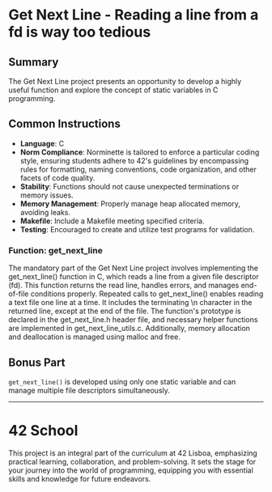 # Get Next Line - Reading a line from a fd is way too tedious

## Summary

The Get Next Line project presents an opportunity to develop a highly useful function and explore the concept of static variables in C programming.

## Common Instructions

- **Language**: C
- **Norm Compliance**: Norminette is tailored to enforce a particular coding style, ensuring students adhere to 42's guidelines by encompassing rules for formatting, naming conventions, code organization, and other facets of code quality.
- **Stability**: Functions should not cause unexpected terminations or memory issues.
- **Memory Management**: Properly manage heap allocated memory, avoiding leaks.
- **Makefile**: Include a Makefile meeting specified criteria.
- **Testing**: Encouraged to create and utilize test programs for validation.

### Function: get_next_line

The mandatory part of the Get Next Line project involves implementing the get_next_line() function in C, which reads a line from a given file descriptor (fd). This function returns the read line, handles errors, and manages end-of-file conditions properly.
Repeated calls to get_next_line() enables reading a text file one line at a time. It includes the terminating \n character in the returned line, except at the end of the file.
The function's prototype is declared in the get_next_line.h header file, and necessary helper functions are implemented in get_next_line_utils.c.
Additionally, memory allocation and deallocation is managed using malloc and free.

## Bonus Part
`get_next_line()` is developed using only one static variable and can manage multiple file descriptors simultaneously.

---
# 42 School
This project is an integral part of the curriculum at 42 Lisboa, emphasizing practical learning, collaboration, and problem-solving. It sets the stage for your journey into the world of programming, equipping you with essential skills and knowledge for future endeavors.
